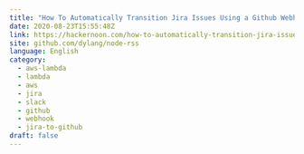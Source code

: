 ```yaml
---
title: "How To Automatically Transition Jira Issues Using a Github Webhook"
date: 2020-08-23T15:55:48Z
link: https://hackernoon.com/how-to-automatically-transition-jira-issues-using-a-github-webhook-u4r3x4i?source=rss&utm_medium=RSS&utm_source=news.12bit.vn
site: github.com/dylang/node-rss
language: English
category:
  - aws-lambda
  - lambda
  - aws
  - jira
  - slack
  - github
  - webhook
  - jira-to-github
draft: false
---
```

